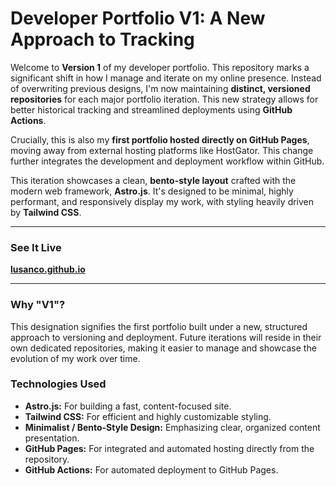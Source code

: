 # Developer Portfolio V1: A New Approach to Tracking

Welcome to **Version 1** of my developer portfolio. This repository marks a significant shift in how I manage and iterate on my online presence. Instead of overwriting previous designs, I'm now maintaining **distinct, versioned repositories** for each major portfolio iteration. This new strategy allows for better historical tracking and streamlined deployments using **GitHub Actions**.

Crucially, this is also my **first portfolio hosted directly on GitHub Pages**, moving away from external hosting platforms like HostGator. This change further integrates the development and deployment workflow within GitHub.

This iteration showcases a clean, **bento-style layout** crafted with the modern web framework, **Astro.js**. It's designed to be minimal, highly performant, and responsively display my work, with styling heavily driven by **Tailwind CSS**.

---

### See It Live

**[lusanco.github.io](https://lusanco.github.io/)**

---

### Why "V1"?

This designation signifies the first portfolio built under a new, structured approach to versioning and deployment. Future iterations will reside in their own dedicated repositories, making it easier to manage and showcase the evolution of my work over time.

### Technologies Used

- **Astro.js:** For building a fast, content-focused site.
- **Tailwind CSS:** For efficient and highly customizable styling.
- **Minimalist / Bento-Style Design:** Emphasizing clear, organized content presentation.
- **GitHub Pages:** For integrated and automated hosting directly from the repository.
- **GitHub Actions:** For automated deployment to GitHub Pages.
